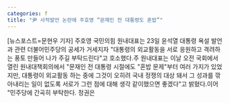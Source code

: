 ```yaml
---
categories: f
title: "尹 사적발언 논란에 주호영 “문재인 전 대통령도 혼밥”"
---
```

[뉴스포스트=문현우 기자] 주호영 국민의힘 원내대표는 23일 윤석열 대통령 욕설 발언과 관련 더불어민주당의 공세가 거세지자 "대통령의 외교활동을 서로 응원하고 격려하는 풍토 만들어 나가 주길 부탁드린다"고 호소했다.주 원내대표는 이날 오전 국회에서 열린 원내대책회의에서 "문재인 전 대통령 시절에도 "혼밥 문제"부터 여러 가지가 있었지만, 대통령이 외교활동 하는 중에 그것이 오히려 국내 정쟁의 대상 돼서 그 성과를 깎아내리는 일이 없도록 서로가 그런 점에 대해 생각 같이했으면 좋겠다"고 밝혔다.이어 "민주당에 간곡히 부탁한다. 정권은